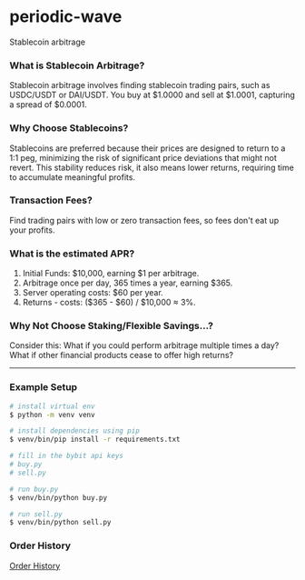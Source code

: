 # periodic-wave
Stablecoin arbitrage

### What is Stablecoin Arbitrage?
Stablecoin arbitrage involves finding stablecoin trading pairs, such as USDC/USDT or DAI/USDT. You buy at $1.0000 and sell at $1.0001, capturing a spread of $0.0001.

### Why Choose Stablecoins?
Stablecoins are preferred because their prices are designed to return to a 1:1 peg, minimizing the risk of significant price deviations that might not revert. This stability reduces risk, it also means lower returns, requiring time to accumulate meaningful profits.

### Transaction Fees?
Find trading pairs with low or zero transaction fees, so fees don't eat up your profits.

### What is the estimated APR?

1. Initial Funds: $10,000, earning $1 per arbitrage.
2. Arbitrage once per day, 365 times a year, earning $365.
3. Server operating costs: $60 per year.
4. Returns - costs: ($365 - $60) / $10,000 ≈ 3%.

### Why Not Choose Staking/Flexible Savings...?
Consider this: What if you could perform arbitrage multiple times a day? What if other financial products cease to offer high returns?

----

### Example Setup
```sh
# install virtual env
$ python -m venv venv

# install dependencies using pip
$ venv/bin/pip install -r requirements.txt

# fill in the bybit api keys
# buy.py
# sell.py

# run buy.py
$ venv/bin/python buy.py

# run sell.py
$ venv/bin/python sell.py

```

### Order History
[Order History](https://docs.google.com/spreadsheets/d/1CymlgyBs_0JJKBhThmBrkfnKz5ASsbHT3nMJgmzlN9w/edit?usp=sharing)
